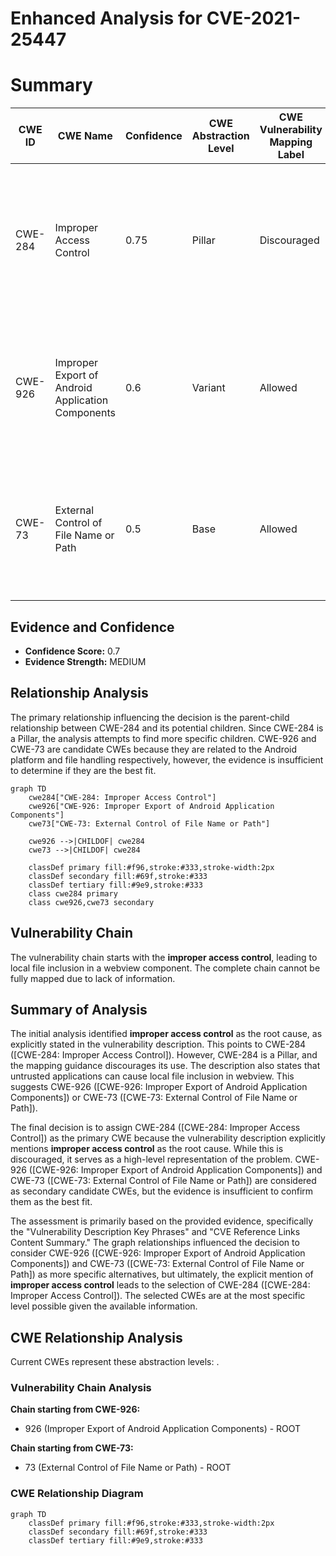 # Enhanced Analysis for CVE-2021-25447

# Summary
| CWE ID | CWE Name | Confidence | CWE Abstraction Level | CWE Vulnerability Mapping Label | CWE-Vulnerability Mapping Notes |
|---|---|---|---|---|---|
| CWE-284 | Improper Access Control | 0.75 | Pillar | Discouraged | The description explicitly mentions "Improper access control" as the root cause. While discouraged, it's a starting point.|
| CWE-926 | Improper Export of Android Application Components | 0.6 | Variant | Allowed | This is a possible candidate since the vulnerability is in Android, but the information is insufficient to confirm this.|
| CWE-73 | External Control of File Name or Path | 0.5 | Base | Allowed | This is another possible candidate since the impact is local file inclusion, but the evidence is insufficient.|

## Evidence and Confidence

*   **Confidence Score:** 0.7
*   **Evidence Strength:** MEDIUM

## Relationship Analysis
The primary relationship influencing the decision is the parent-child relationship between CWE-284 and its potential children. Since CWE-284 is a Pillar, the analysis attempts to find more specific children. CWE-926 and CWE-73 are candidate CWEs because they are related to the Android platform and file handling respectively, however, the evidence is insufficient to determine if they are the best fit.

```mermaid
graph TD
    cwe284["CWE-284: Improper Access Control"]
    cwe926["CWE-926: Improper Export of Android Application Components"]
    cwe73["CWE-73: External Control of File Name or Path"]
    
    cwe926 -->|CHILDOF| cwe284
    cwe73 -->|CHILDOF| cwe284
    
    classDef primary fill:#f96,stroke:#333,stroke-width:2px
    classDef secondary fill:#69f,stroke:#333
    classDef tertiary fill:#9e9,stroke:#333
    class cwe284 primary
    class cwe926,cwe73 secondary
```

## Vulnerability Chain
The vulnerability chain starts with the **improper access control**, leading to local file inclusion in a webview component. The complete chain cannot be fully mapped due to lack of information.

## Summary of Analysis
The initial analysis identified **improper access control** as the root cause, as explicitly stated in the vulnerability description. This points to CWE-284 ([CWE-284: Improper Access Control]). However, CWE-284 is a Pillar, and the mapping guidance discourages its use. The description also states that untrusted applications can cause local file inclusion in webview. This suggests CWE-926 ([CWE-926: Improper Export of Android Application Components]) or CWE-73 ([CWE-73: External Control of File Name or Path]).

The final decision is to assign CWE-284 ([CWE-284: Improper Access Control]) as the primary CWE because the vulnerability description explicitly mentions **improper access control** as the root cause. While this is discouraged, it serves as a high-level representation of the problem. CWE-926 ([CWE-926: Improper Export of Android Application Components]) and CWE-73 ([CWE-73: External Control of File Name or Path]) are considered as secondary candidate CWEs, but the evidence is insufficient to confirm them as the best fit.

The assessment is primarily based on the provided evidence, specifically the "Vulnerability Description Key Phrases" and "CVE Reference Links Content Summary." The graph relationships influenced the decision to consider CWE-926 ([CWE-926: Improper Export of Android Application Components]) and CWE-73 ([CWE-73: External Control of File Name or Path]) as more specific alternatives, but ultimately, the explicit mention of **improper access control** leads to the selection of CWE-284 ([CWE-284: Improper Access Control]). The selected CWEs are at the most specific level possible given the available information.


## CWE Relationship Analysis

Current CWEs represent these abstraction levels: .


### Vulnerability Chain Analysis

**Chain starting from CWE-926:**
- 926 (Improper Export of Android Application Components) - ROOT


**Chain starting from CWE-73:**
- 73 (External Control of File Name or Path) - ROOT



### CWE Relationship Diagram

```mermaid
graph TD
    classDef primary fill:#f96,stroke:#333,stroke-width:2px
    classDef secondary fill:#69f,stroke:#333
    classDef tertiary fill:#9e9,stroke:#333
```